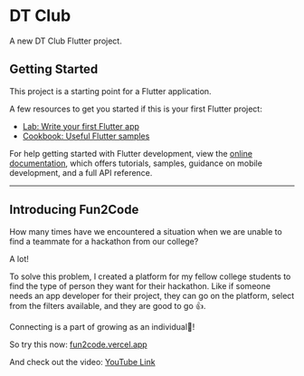 # DT Club

A new DT Club Flutter project.

## Getting Started

This project is a starting point for a Flutter application.

A few resources to get you started if this is your first Flutter project:

- [Lab: Write your first Flutter app](https://docs.flutter.dev/get-started/codelab)
- [Cookbook: Useful Flutter samples](https://docs.flutter.dev/cookbook)

For help getting started with Flutter development, view the
[online documentation](https://docs.flutter.dev/), which offers tutorials,
samples, guidance on mobile development, and a full API reference.

---

## Introducing Fun2Code

How many times have we encountered a situation when we are unable to find a teammate for a hackathon from our college?

A lot!

To solve this problem, I created a platform for my fellow college students to find the type of person they want for their hackathon. Like if someone needs an app developer for their project, they can go on the platform, select from the filters available, and they are good to go 👍.

Connecting is a part of growing as an individual👤!

So try this now:
[fun2code.vercel.app](https://fun2code.vercel.app)

And check out the video:
[YouTube Link](https://youtu.be/kz65bJo-LXk?si=TvDJLwUO3Pj1E76g)
